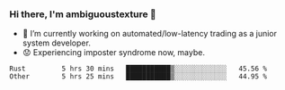 ### Hi there, I'm ambiguoustexture 👋

<!--
**ambiguoustexture/ambiguoustexture** is a ✨ _special_ ✨ repository because its `README.md` (this file) appears on your GitHub profile.

Here are some ideas to get you started:
-->
- 🔭 I’m currently working on automated/low-latency trading as a junior system developer.
- :worried: Experiencing imposter syndrome now, maybe.

<!--START_SECTION:waka-->

```text
Rust         5 hrs 30 mins   ███████████▒░░░░░░░░░░░░░   45.56 %
Other        5 hrs 25 mins   ███████████▒░░░░░░░░░░░░░   44.95 %
```

<!--END_SECTION:waka-->
